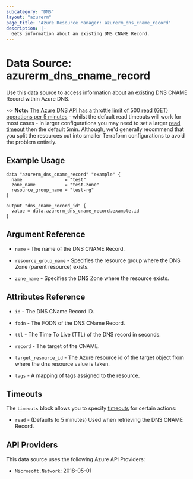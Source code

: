 ```yaml
---
subcategory: "DNS"
layout: "azurerm"
page_title: "Azure Resource Manager: azurerm_dns_cname_record"
description: |-
  Gets information about an existing DNS CNAME Record.
---
```


# Data Source: azurerm_dns_cname_record

Use this data source to access information about an existing DNS CNAME Record within Azure DNS.

~> **Note:** [The Azure DNS API has a throttle limit of 500 read (GET) operations per 5 minutes](https://docs.microsoft.com/azure/azure-resource-manager/management/request-limits-and-throttling#network-throttling) - whilst the default read timeouts will work for most cases - in larger configurations you may need to set a larger [read timeout](https://www.terraform.io/language/resources/syntax#operation-timeouts) then the default 5min. Although, we'd generally recommend that you split the resources out into smaller Terraform configurations to avoid the problem entirely.

## Example Usage

```hcl
data "azurerm_dns_cname_record" "example" {
  name                = "test"
  zone_name           = "test-zone"
  resource_group_name = "test-rg"
}

output "dns_cname_record_id" {
  value = data.azurerm_dns_cname_record.example.id
}
```

## Argument Reference

* `name` - The name of the DNS CNAME Record.

* `resource_group_name` - Specifies the resource group where the DNS Zone (parent resource) exists.

* `zone_name` - Specifies the DNS Zone where the resource exists.

## Attributes Reference

* `id` - The DNS CName Record ID.

* `fqdn` - The FQDN of the DNS CName Record.

* `ttl` - The Time To Live (TTL) of the DNS record in seconds.

* `record` - The target of the CNAME.

* `target_resource_id` - The Azure resource id of the target object from where the dns resource value is taken.

* `tags` - A mapping of tags assigned to the resource.

## Timeouts

The `timeouts` block allows you to specify [timeouts](https://www.terraform.io/language/resources/syntax#operation-timeouts) for certain actions:

* `read` - (Defaults to 5 minutes) Used when retrieving the DNS CNAME Record.

## API Providers
<!-- This section is generated, changes will be overwritten -->
This data source uses the following Azure API Providers:

* `Microsoft.Network`: 2018-05-01

